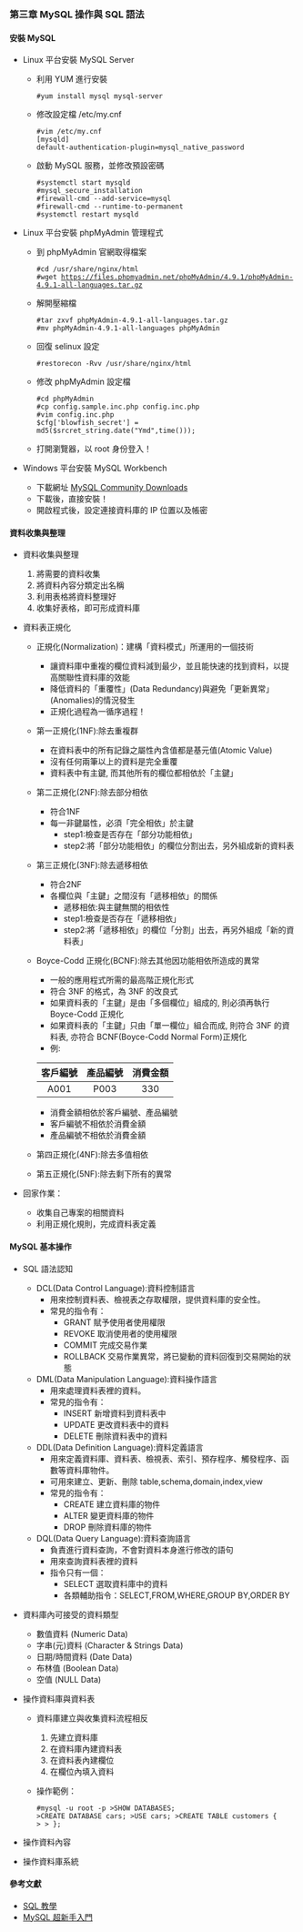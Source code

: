 ### 第三章 MySQL 操作與 SQL 語法
#### 安裝 MySQL 
+ Linux 平台安裝 MySQL Server
  + 利用 YUM 進行安裝
    <pre><code>#yum install mysql mysql-server
    </code></pre>
  + 修改設定檔 /etc/my.cnf
    <pre><code>#vim /etc/my.cnf
    [mysqld]
    default-authentication-plugin=mysql_native_password</code></pre>
  + 啟動 MySQL 服務，並修改預設密碼
    <pre><code>#systemctl start mysqld
    #mysql_secure_installation
    #firewall-cmd --add-service=mysql
    #firewall-cmd --runtime-to-permanent
    #systemctl restart mysqld</code></pre>

+ Linux 平台安裝 phpMyAdmin 管理程式
  + 到 phpMyAdmin 官網取得檔案
  　<pre><code>#cd /usr/share/nginx/html
  #wget https://files.phpmyadmin.net/phpMyAdmin/4.9.1/phpMyAdmin-4.9.1-all-languages.tar.gz</code></pre>
  + 解開壓縮檔
    <pre><code>#tar zxvf phpMyAdmin-4.9.1-all-languages.tar.gz
    #mv phpMyAdmin-4.9.1-all-languages phpMyAdmin</code></pre>
  + 回復 selinux 設定
    <pre><code>#restorecon -Rvv /usr/share/nginx/html</code></pre>
  + 修改 phpMyAdmin 設定檔
    <pre><code>#cd phpMyAdmin
    #cp config.sample.inc.php config.inc.php
    #vim config.inc.php
    $cfg['blowfish_secret'] = md5($srcret_string.date("Ymd",time()));
    </code></pre>
  + 打開瀏覽器，以 root 身份登入！
  
+ Windows 平台安裝 MySQL Workbench
  + 下載網址 [MySQL Community Downloads](https://dev.mysql.com/get/Downloads/MySQLGUITools/mysql-workbench-community-8.0.18-winx64.msi)
  + 下載後，直接安裝！
  + 開啟程式後，設定連接資料庫的 IP 位置以及帳密
  
#### 資料收集與整理
+ 資料收集與整理
  1. 將需要的資料收集
  2. 將資料內容分類定出名稱
  3. 利用表格將資料整理好
  4. 收集好表格，即可形成資料庫

+ 資料表正規化
  + 正規化(Normalization)：建構「資料模式」所運用的一個技術
    + 讓資料庫中重複的欄位資料減到最少，並且能快速的找到資料，以提高關聯性資料庫的效能
    + 降低資料的「重覆性」(Data Redundancy)與避免「更新異常」(Anomalies)的情況發生
    + 正規化過程為一循序過程！
  + 第一正規化(1NF):除去重複群
    + 在資料表中的所有記錄之屬性內含值都是基元值(Atomic Value)
    + 沒有任何兩筆以上的資料是完全重覆
    + 資料表中有主鍵, 而其他所有的欄位都相依於「主鍵」
  + 第二正規化(2NF):除去部分相依
    + 符合1NF
    + 每一非鍵屬性，必須「完全相依」於主鍵
      + step1:檢查是否存在「部分功能相依」
      + step2:將「部分功能相依」的欄位分割出去，另外組成新的資料表
  + 第三正規化(3NF):除去遞移相依
    + 符合2NF
    + 各欄位與「主鍵」之間沒有「遞移相依」的關係
      + 遞移相依:與主鍵無關的相依性
      + step1:檢查是否存在「遞移相依」
      + step2:將「遞移相依」的欄位「分割」出去，再另外組成「新的資料表」
  + Boyce\-Codd 正規化(BCNF):除去其他因功能相依所造成的異常
    + 一般的應用程式所需的最高階正規化形式
    + 符合 3NF 的格式，為 3NF 的改良式
    + 如果資料表的「主鍵」是由「多個欄位」組成的, 則必須再執行 Boyce-Codd 正規化
    + 如果資料表的「主鍵」只由「單一欄位」組合而成, 則符合 3NF 的資料表, 亦符合 BCNF(Boyce-Codd Normal Form)正規化
    + 例:
  
    |客戶編號|產品編號|消費金額|
    |:---:|:---:|:---:|
    |A001|P003|330|
      - 消費金額相依於客戶編號、產品編號
      - 客戶編號不相依於消費金額
      - 產品編號不相依於消費金額

  + 第四正規化(4NF):除去多值相依
  + 第五正規化(5NF):除去剩下所有的異常

+ 回家作業：
  + 收集自己專案的相關資料
  + 利用正規化規則，完成資料表定義

#### MySQL 基本操作
+ SQL 語法認知
  + DCL(Data Control Language):資料控制語言
    + 用來控制資料表、檢視表之存取權限，提供資料庫的安全性。
    + 常見的指令有：
      + GRANT 賦予使用者使用權限
      + REVOKE 取消使用者的使用權限
      + COMMIT 完成交易作業
      + ROLLBACK 交易作業異常，將已變動的資料回復到交易開始的狀態
  + DML(Data Manipulation Language):資料操作語言
    + 用來處理資料表裡的資料。
    + 常見的指令有：
      + INSERT 新增資料到資料表中
      + UPDATE 更改資料表中的資料
      + DELETE 刪除資料表中的資料
  + DDL(Data Definition Language):資料定義語言
    + 用來定義資料庫、資料表、檢視表、索引、預存程序、觸發程序、函數等資料庫物件。
    + 可用來建立、更新、刪除 table,schema,domain,index,view
    + 常見的指令有：
      + CREATE 建立資料庫的物件
      + ALTER 變更資料庫的物件
      + DROP 刪除資料庫的物件
  + DQL(Data Query Language):資料查詢語言
    + 負責進行資料查詢，不會對資料本身進行修改的語句
    + 用來查詢資料表裡的資料
    + 指令只有一個：
      + SELECT 選取資料庫中的資料
      + 各類輔助指令：SELECT,FROM,WHERE,GROUP BY,ORDER BY

+ 資料庫內可接受的資料類型
  + 數值資料 (Numeric Data)
  + 字串(元)資料 (Character & Strings Data)
  + 日期/時間資料 (Date Data)
  + 布林值 (Boolean Data)
  + 空值 (NULL Data)
  
+ 操作資料庫與資料表
  + 資料庫建立與收集資料流程相反
    1. 先建立資料庫
    2. 在資料庫內建資料表
    3. 在資料表內建欄位
    4. 在欄位內填入資料

  + 操作範例：
  　<pre><code>#mysql -u root -p
  \>SHOW DATABASES;
  \>CREATE DATABASE cars;
  \>USE cars;
  \>CREATE TABLE customers {
  \>
  \> };</code></pre>
  
+ 操作資料內容
+ 操作資料庫系統

#### 參考文獻
+ [SQL 教學](https://www.fooish.com/sql/)
+ [MySQL 超新手入門](http://www.codedata.com.tw/database/mysql-tutorial-getting-started)